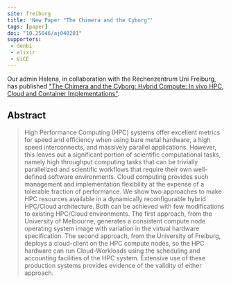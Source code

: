 ```yaml
---
site: freiburg
title: 'New Paper "The Chimera and the Cyborg"'
tags: [paper]
doi: "10.25046/aj040201"
supporters:
 - denbi
 - elixir
 - ViCE
---
```


Our admin Helena, in collaboration with the Rechenzentrum Uni Freiburg, has published ["The Chimera and the Cyborg: Hybrid Compute: In vivo HPC, Cloud and Container Implementations"](https://astesj.com/v04/i02/p01/).

## Abstract

> High Performance Computing (HPC) systems offer excellent metrics for speed and efficiency when using bare metal hardware, a high speed interconnects, and massively parallel applications. However, this leaves out a significant portion of scientific computational tasks, namely high throughput computing tasks that can be trivially parallelized and scientific workflows that require their own well-defined software environments. Cloud computing provides such management and implementation flexibility at the expense of a tolerable fraction of performance. We show two approaches to make HPC resources available in a dynamically reconfigurable hybrid HPC/Cloud architecture. Both can be achieved with few modifications to existing HPC/Cloud environments. The first approach, from the University of Melbourne, generates a consistent compute node operating system image with variation in the virtual hardware specification. The second approach, from the University of Freiburg, deploys a cloud-client on the HPC compute nodes, so the HPC hardware can run Cloud-Workloads using the scheduling and accounting facilities of the HPC system. Extensive use of these production systems provides evidence of the validity of either approach.

